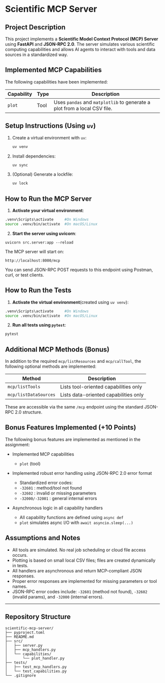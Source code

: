 
# Scientific MCP Server

##  Project Description

This project implements a **Scientific Model Context Protocol (MCP) Server** using **FastAPI** and **JSON-RPC 2.0**. The server simulates various scientific computing capabilities and allows AI agents to interact with tools and data sources in a standardized way.


##  Implemented MCP Capabilities

The following capabilities have been implemented:

| Capability    | Type     | Description                                                              |
|---------------|----------|--------------------------------------------------------------------------|
| `plot`        | Tool     | Uses `pandas` and `matplotlib` to generate a plot from a local CSV file. |



## Setup Instructions (Using `uv`)


1. Create a virtual environment with `uv`:
   ```bash
   uv venv
   ```

2. Install dependencies:
   ```bash
   uv sync
   ```

3. (Optional) Generate a lockfile:
   ```bash
   uv lock
   ```
   

## How to Run the MCP Server
1. **Activate your virtual environment**:

```bash
.venv\Scripts\activate     #On Windows
source .venv/bin/activate  #On macOS/Linux
```
2. **Start the server using uvicorn**:
```
uvicorn src.server:app --reload
```
The MCP server will start on:
```
http://localhost:8000/mcp
```

You can send JSON-RPC POST requests to this endpoint using Postman, curl, or test clients.


## How to Run the Tests

1. **Activate the virtual environment**(created using `uv venv`):

```bash
.venv\Scripts\activate     #On Windows
source .venv/bin/activate  #On macOS/Linux
```

2. **Run all tests using `pytest`**:

```bash
pytest
```



## Additional MCP Methods (Bonus)

In addition to the required `mcp/listResources` and `mcp/callTool`, the following optional methods are implemented:

| Method              | Description                                 |
|---------------------|---------------------------------------------|
| `mcp/listTools`     | Lists tool-oriented capabilities only       |
| `mcp/listDataSources` | Lists data-oriented capabilities only    |

These are accessible via the same `/mcp` endpoint using the standard JSON-RPC 2.0 structure.

## Bonus Features Implemented (+10 Points)

The following bonus features are implemented as mentioned in the assignment:

- Implemented MCP capabilities  
    - `plot` (tool)

- Implemented robust error handling using JSON-RPC 2.0 error format  
  -  Standardized error codes:
    - `-32601` : method/tool not found
    - `-32602` : invalid or missing parameters
    - `-32000/-32001` : general internal errors

- Asynchronous logic in all capability handlers  
  - All capability functions are defined using `async def`
  - `plot` simulates async I/O with `await asyncio.sleep(...)`

##  Assumptions and Notes

- All tools are simulated. No real job scheduling or cloud file access occurs.
- Plotting is based on small local CSV files; files are created dynamically in tests.
- All handlers are asynchronous and return MCP-compliant JSON responses.
- Proper error responses are implemented for missing parameters or tool names.
- JSON-RPC error codes include: `-32601` (method not found), `-32602` (invalid params), and `-32000` (internal errors).

---

## Repository Structure

```
scientific-mcp-server/
├── pyproject.toml
├── README.md
├── src/
│   ├── server.py
│   ├── mcp_handlers.py
│   └── capabilities/
│       └── plot_handler.py
├── tests/
│   ├── test_mcp_handlers.py
│   └── test_capabilities.py
└── .gitignore
```

